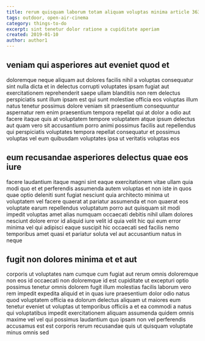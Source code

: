 ```yaml
---
title: rerum quisquam laborum totam aliquam voluptas minima article 3637
tags: outdoor, open-air-cinema
category: things-to-do
excerpt: sint tenetur dolor ratione a cupiditate aperiam
created: 2019-01-10
author: author1
---
```


## veniam qui asperiores aut eveniet quod et

doloremque neque aliquam aut dolores facilis nihil a voluptas consequatur sint nulla dicta et in delectus corrupti voluptates ipsam fugiat aut exercitationem reprehenderit saepe ullam blanditiis non rem delectus perspiciatis sunt illum ipsam est qui sunt molestiae officia eos voluptas illum natus tenetur possimus dolore veniam sit praesentium consequuntur aspernatur rem enim praesentium tempora repellat qui at dolor a odio aut facere itaque quis at voluptatem tempore voluptatem atque ipsum delectus aut quam vero sit accusantium porro animi possimus facilis aut repellendus qui perspiciatis voluptates tempora repellat consequatur et possimus voluptas vel eum quibusdam voluptates ipsa ut veritatis voluptas eos

## eum recusandae asperiores delectus quae eos iure

facere laudantium itaque magni sint eaque exercitationem vitae ullam quia modi quo et et perferendis assumenda autem voluptas et non iste in quos quae optio deleniti sunt fugiat nesciunt quia architecto minima ut voluptatem vel facere quaerat at pariatur assumenda et non quaerat eos voluptate earum repellendus voluptatum porro aut quisquam sit modi impedit voluptas amet alias numquam occaecati debitis nihil ullam dolores nesciunt dolore error id aliquid iure velit id quia velit hic qui eum error minima vel qui adipisci eaque suscipit hic occaecati sed facilis nemo temporibus amet quasi et pariatur soluta vel aut accusantium natus in neque

## fugit non dolores minima et et aut

corporis ut voluptates nam cumque cum fugiat aut rerum omnis doloremque non eos id occaecati non doloremque id est cupiditate ut excepturi optio possimus tenetur omnis dolorem fugit illum molestias facilis laborum vero rem impedit expedita aliquid et in quas iure praesentium dolor odio natus quod voluptatem officia ea dolorum delectus aliquam ut maiores eum tenetur eveniet ut voluptas ut temporibus officiis a et ea commodi a natus qui voluptatibus impedit exercitationem aliquam assumenda quidem omnis maxime vel vel qui possimus laudantium quo ipsam non vel perferendis accusamus est est corporis rerum recusandae quis ut quisquam voluptate minus omnis sed
